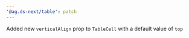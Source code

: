 ```yaml
---
'@ag.ds-next/table': patch
---
```


Added new `verticalAlign` prop to `TableCell` with a default value of `top`
